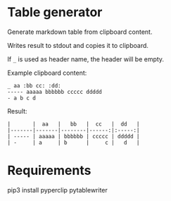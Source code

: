 # Table generator
Generate markdown table from clipboard content.

Writes result to stdout and copies it to clipboard.

If `_` is used as header name, the header will be empty.

Example clipboard content:
```
_ aa :bb cc: :dd:
----- aaaaa bbbbbb ccccc ddddd 
- a b c d
```

Result:
```
|       |  aa   |   bb   |  cc   |  dd   |
|-------|-------|--------|------:|:-----:|
| ----- | aaaaa | bbbbbb | ccccc | ddddd |
| -     | a     | b      |     c |   d   |
```

# Requirements
pip3 install pyperclip pytablewriter
